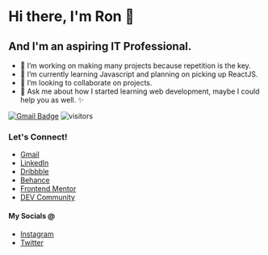 # Hi there, I'm Ron 👋

## And I'm an aspiring IT Professional.

- 🔭 I’m working on making many projects because repetition is the key.
- 🌱 I’m currently learning Javascript and planning on picking up ReactJS.
- 👯 I’m looking to collaborate on projects.
- 💬 Ask me about how I started learning web development, maybe I could help you as well. ✨
<!-- - 😄 Pronouns: He/His
- 🤔 I’m looking for help with ... -->

[![Gmail Badge](https://img.shields.io/badge/-rptoyhacao@gmail.com-c14438?style=flat-square&logo=Gmail&logoColor=white&link=mailto:rptoyhacao@gmail.com)](mailto:rptoyhacao@gmail.com)
![visitors](https://visitor-badge.glitch.me/badge?page_id=rontoyhacao.visitor-badge)

### Let's Connect!
- [Gmail](mailto:paolotoyhacao@gmail.com)
- [LinkedIn](https://www.linkedin.com/in/rontoyhacao)
- [Dribbble](https://dribbble.com/rontoyhacao)
- [Behance](https://www.behance.net/rontoyhacao)
- [Frontend Mentor](https://www.frontendmentor.io/profile/rontoyhacao)
- [DEV Community](https://dev.to/rontoyhacao)

#### My Socials @
- [Instagram](https://www.instagram.com/rontoyhacao/)
- [Twitter](https://twitter.com/rontoyhacao)
<!-- <img align="right" src="https://github-readme-stats.vercel.app/api?username=rontoyhacao&show_icons=true&hide_border=true"> -->

<!--
**rontoyhacao/rontoyhacao** is a ✨ _special_ ✨ repository because its `README.md` (this file) appears on your GitHub profile.


-->
